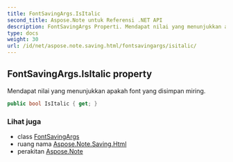 ```yaml
---
title: FontSavingArgs.IsItalic
second_title: Aspose.Note untuk Referensi .NET API
description: FontSavingArgs Properti. Mendapat nilai yang menunjukkan apakah font yang disimpan miring.
type: docs
weight: 30
url: /id/net/aspose.note.saving.html/fontsavingargs/isitalic/
---
```

## FontSavingArgs.IsItalic property

Mendapat nilai yang menunjukkan apakah font yang disimpan miring.

```csharp
public bool IsItalic { get; }
```

### Lihat juga

* class [FontSavingArgs](../)
* ruang nama [Aspose.Note.Saving.Html](../../fontsavingargs/)
* perakitan [Aspose.Note](../../../)


